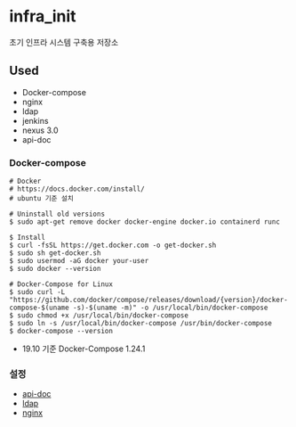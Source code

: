 # infra_init

초기 인프라 시스템 구축용 저장소

## Used

* Docker-compose
* nginx
* ldap
* jenkins
* nexus 3.0
* api-doc

### Docker-compose

```
# Docker
# https://docs.docker.com/install/
# ubuntu 기준 설치

# Uninstall old versions
$ sudo apt-get remove docker docker-engine docker.io containerd runc

$ Install
$ curl -fsSL https://get.docker.com -o get-docker.sh
$ sudo sh get-docker.sh
$ sudo usermod -aG docker your-user
$ sudo docker --version

# Docker-Compose for Linux
$ sudo curl -L "https://github.com/docker/compose/releases/download/{version}/docker-compose-$(uname -s)-$(uname -m)" -o /usr/local/bin/docker-compose
$ sudo chmod +x /usr/local/bin/docker-compose
$ sudo ln -s /usr/local/bin/docker-compose /usr/bin/docker-compose
$ docker-compose --version
```

* 19.10 기준 Docker-Compose 1.24.1

###  설정

* [api-doc](./api-doc)
* [ldap](./ldap)
* [nginx](./nginx)